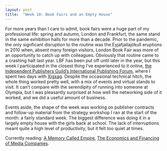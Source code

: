 ```yaml
---
layout: post
title:  "Week 10: Book Fairs and an Empty House"
---
```


For more years than I care to admit, book fairs were a huge part of my professional life: spring and autumn, London and Frankfurt, the same stand in the same exhibition halls for more than a decade. Prior to the pandemic, the only signficant disruption to the routine was the Eyjafjallajökull eruptions in 2010 when, absent many foreign visitors, London Book Fair was more of an opportunity to catch up with colleagues. Obviously that routine came to a crashing halt last year. LBF has been put off until later in the year, but this week I participated in the closest thing I’ve experienced to it online, <a href="https://www.independentpublishersguild.com/Default.aspx">the Independent Publishers Guild’s International Publishing Forum</a>, where I spent two days with <a href="https://www.xigxag.co.uk">Xigxag</a>. Despite the occasional technical hitch, the whole thing worked pretty well, with a mix of events and virtual stands to visit. It can’t compare with the serendipity of running into someone at Olympia, but I was pleasantly surprised at how well the networking side of it worked, and we did a useful amount of business. 

Events aside, the shape of the week was working on publisher contracts and follow-up material from the strategy workshop I ran at the start of the month: a fairly standard week. The biggest difference was doing it in a largely empty house with the girls back at school. The lack of interruptions meant quite a high level of productivity, but it felt too quiet at times. 

Currently reading: <a href="https://www.arkadymartine.net/novels">A Memory Called Empire</a>, <a href="http://robertpicard.net/publications/books">The Economics and Financing of Media Companies</a>.
